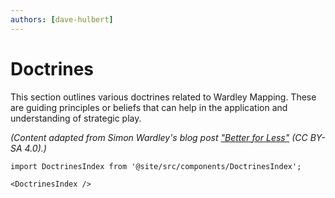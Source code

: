 ```yaml
---
authors: [dave-hulbert]
---
```


# Doctrines

This section outlines various doctrines related to Wardley Mapping. These are guiding principles or beliefs that can help in the application and understanding of strategic play.

*(Content adapted from Simon Wardley's blog post ["Better for Less"](https://medium.com/wardleymaps/better-for-less-58fe8c0a3aaa) (CC BY-SA 4.0).)*

```mdx-code-block
import DoctrinesIndex from '@site/src/components/DoctrinesIndex';

<DoctrinesIndex />
```
